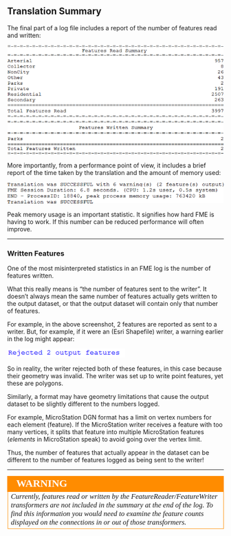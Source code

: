 ## Translation Summary ##

The final part of a log file includes a report of the number of features read and written:

![](./Images/Img2.008.LogSummarySection2.png)

More importantly, from a performance point of view, it includes a brief report of the time taken by the translation and the amount of memory used:

![](./Images/Img2.009.LogSummarySection.png)

Peak memory usage is an important statistic. It signifies how hard FME is having to work. If this number can be reduced performance will often improve.

---

### Written Features ###

One of the most misinterpreted statistics in an FME log is the number of features written.

What this really means is “the number of features sent to the writer”. It doesn’t always mean the same number of features actually gets written to the output dataset, or that the output dataset will contain only that number of features.

For example, in the above screenshot, 2 features are reported as sent to a writer. But, for example, if it were an (Esri Shapefile) writer, a warning earlier in the log might appear:

![](./Images/Img2.010.LogSummarySectionRejectedFeatures.png)

So in reality, the writer rejected both of these features, in this case because their geometry was invalid. The writer was set up to write point features, yet these are polygons.

Similarly, a format may have geometry limitations that cause the output dataset to be slightly different to the numbers logged.

For example, MicroStation DGN format has a limit on vertex numbers for each element (feature). If the MicroStation writer receives a feature with too many vertices, it splits that feature into multiple MicroStation features (*elements* in MicroStation speak) to avoid going over the vertex limit.

Thus, the number of features that actually appear in the dataset can be different to the number of features logged as being sent to the writer!

---

<!--Warning Section--> 

<table style="border-spacing: 0px">
<tr>
<td style="vertical-align:middle;background-color:darkorange;border: 2px solid darkorange">
<i class="fa fa-exclamation-triangle fa-lg fa-pull-left fa-fw" style="color:white;padding-right: 12px;vertical-align:text-top"></i>
<span style="color:white;font-size:x-large;font-weight: bold;font-family:serif">WARNING</span>
</td>
</tr>

<tr>
<td style="border: 1px solid darkorange">
<span style="font-family:serif; font-style:italic; font-size:larger">
Currently, features read or written by the FeatureReader/FeatureWriter transformers are not included in the summary at the end of the log. To find this information you would need to examine the feature counts displayed on the connections in or out of those transformers. 
</span>
</td>
</tr>
</table>
